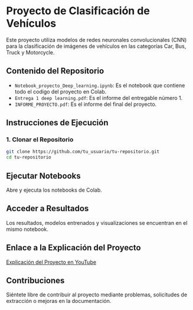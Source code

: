 # Proyecto de Clasificación de Vehículos

Este proyecto utiliza modelos de redes neuronales convolucionales (CNN) para la clasificación de imágenes de vehículos en las categorías Car, Bus, Truck y Motorcycle.

## Contenido del Repositorio

- `Notebook_proyecto_Deep_learning.ipynb`: Es el notebook que contiene todo el codigo del proyecto en Colab.
- `Entrega 1 deep learning.pdf`: Es el informe del entregable número 1.
- `INFORME_PROYECTO.pdf`: Es el informe del final del proyecto.


## Instrucciones de Ejecución

### 1. Clonar el Repositorio

```bash
git clone https://github.com/tu_usuario/tu-repositorio.git
cd tu-repositorio
```

## Ejecutar Notebooks

Abre y ejecuta los notebooks de Colab.

## Acceder a Resultados

Los resultados, modelos entrenados y visualizaciones se encuentran en el mismo notebook.

## Enlace a la Explicación del Proyecto

[Explicación del Proyecto en YouTube](https://youtu.be/a2FqLbDzfcw)

## Contribuciones

Siéntete libre de contribuir al proyecto mediante problemas, solicitudes de extracción o mejoras en la documentación.

